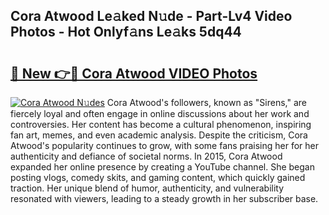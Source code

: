 ## Cora Atwood Le𝚊ked N𝚞de - Part-Lv4 Video Photos - Hot Onlyf𝚊ns Le𝚊ks 5dq44

# <h2><a href="http://ab55457.deff.icu/?id=Cora+Atwood">🔗 New 👉🔴 Cora Atwood VIDEO Photos</a></h2>

[![Cora Atwood N𝚞des](https://i.imgur.com/rIISA9y.gif)](http://ab55457.deff.icu/?id=Cora+Atwood)
Cora Atwood's followers, known as "Sirens," are fiercely loyal and often engage in online discussions about her work and controversies. Her content has become a cultural phenomenon, inspiring fan art, memes, and even academic analysis. Despite the criticism, Cora Atwood's popularity continues to grow, with some fans praising her for her authenticity and defiance of societal norms. In 2015, Cora Atwood expanded her online presence by creating a YouTube channel. She began posting vlogs, comedy skits, and gaming content, which quickly gained traction. Her unique blend of humor, authenticity, and vulnerability resonated with viewers, leading to a steady growth in her subscriber base.
